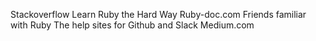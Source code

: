 Stackoverflow
Learn Ruby the Hard Way
Ruby-doc.com
Friends familiar with Ruby
The help sites for Github and Slack
Medium.com
